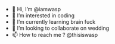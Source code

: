 - 👋 Hi, I’m @iamwasp
- 👀 I’m interested in coding
- 🌱 I’m currently learning brain fuck
- 💞️ I’m looking to collaborate on wedding
- 📫 How to reach me ? @thisiswasp
